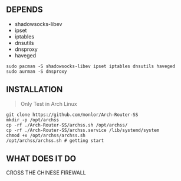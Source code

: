 ## DEPENDS
* shadowsocks-libev
* ipset
* iptables
* dnsutils
* dnsproxy
* haveged
```
sudo pacman -S shadowsocks-libev ipset iptables dnsutils haveged
sudo aurman -S dnsproxy
```

## INSTALLATION
>Only Test in Arch Linux
```
git clone https://github.com/monlor/Arch-Router-SS
mkdir -p /opt/archss
cp -rf ./Arch-Router-SS/archss.sh /opt/archss/
cp -rf ./Arch-Router-SS/archss.service /lib/systemd/system
chmod +x /opt/archss/archss.sh
/opt/archss/archss.sh # getting start
```

## WHAT DOES IT DO
CROSS THE CHINESE FIREWALL